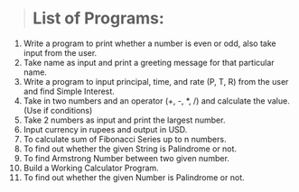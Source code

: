 > # **List of Programs:**
1. Write a program to print whether a number is even or odd, also take input from the user.
2. Take name as input and print a greeting message for that particular name.
3. Write a program to input principal, time, and rate (P, T, R) from the user and find Simple Interest.
4. Take in two numbers and an operator (+, -, *, /) and calculate the value. (Use if conditions)
5. Take 2 numbers as input and print the largest number.
6. Input currency in rupees and output in USD.
7. To calculate sum of Fibonacci Series up to n numbers.
8. To find out whether the given String is Palindrome or not.
9. To find Armstrong Number between two given number.
10. Build a Working Calculator Program.
11.  To find out whether the given Number is Palindrome or not.